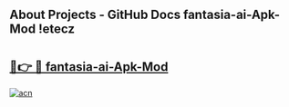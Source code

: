 ## About Projects - GitHub Docs fantasia-ai-Apk-Mod !etecz

# <h2><a href="https://andorid.site?title=fantasia-ai-Apk-Mod&ref=14PRO">🔗👉 🔴 fantasia-ai-Apk-Mod</a></h2>

[![acn](https://github.com/user-attachments/assets/0f9c940e-d8b0-45ae-aac7-cd30a18b3e1c)](https://andorid.site?title=fantasia-ai-Apk-Mod&ref=14PRO)


